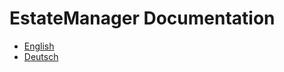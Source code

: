 # EstateManager Documentation

* [English](https://github.com/contao-estatemanager/docs/tree/71516cb4b9b284a0ce1c13b68a0cd6526a7ec76d/en/README.md)
* [Deutsch](welcome.md)

